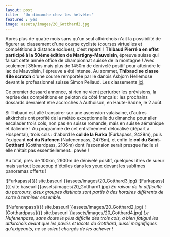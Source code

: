 ```yaml
---
layout: post
title:  "Un dimanche chez les helvètes"
featured : yes
image: assets/images/20_Gotthard2.jpg
---
```

  
Après plus de quatre mois sans qu'un seul altkirchois n'ait la possibilité de figurer au classement d'une course cycliste (courses virtuelles et compétitions à distance exclues), c'est reparti !
**Thibaud Pierré a en effet participé à la 50ème édition de Martigny-Mauvoisin**, épreuve suisse qui faisait cette année office de championnat suisse de la montagne ! Avec seulement 35kms mais plus de 1450m de dénivelé positif pour atteindre le lac de Mauvoisin, l'épreuve a été intense. Au sommet, **Thibaud se classe 48e scratch** d'une course remportée par le danois Asbjorn Hellemose devant le professionnel suisse Simon Pellaud. Les classements [ici](https://www.directvelo.com/actualite/82651/championnat-de-suisse-de-la-montagne-classements).

Ce premier dossard annonce, si rien ne vient perturber les prévisions, la reprise des compétitions en peloton du côté français : les prochains dossards devraient être accrochés à Authoison, en Haute-Saône, le 2 août. 

Si Thibaud est allé transpirer sur une ascension valaisaine, d'autres altkirchois ont profité de la météo exceptionnelle du dimanche pour aller escalader trois cols, non pas en suisse romande, mais en suisse aémanique et italienne ! Au programme de cet entraînement délocalisé (départ à Hospental), trois cols : d'abord le **col de la Furka** (Furkapass, 2429m), puis l'exigeant **col du Nufenen** (Nufenenpass, 2478m), et enfin le **col du Saint-Gotthard** (Gotthardpass, 2106m) dont l'ascension serait presque facile si elle n'était pas essentiellement.. pavée !

Au total, près de 100km, 2900m de dénivelé positif, quelques litres de sueur mais surtout beaucoup d'étoiles dans les yeux devant les sublimes panoramas offerts !

![Furkapass]({{ site.baseurl }}assets/images/20_Gotthard3.jpg)
![Furkapass]({{ site.baseurl }}assets/images/20_Gotthard1.jpg)
_En raison de la difficulté du parcours, deux groupes distincts sont partis à des horaires différents de sorte à terminer ensemble._

![Nufenenpass]({{ site.baseurl }}assets/images/20_Gotthard2.jpg)
![Gotthardpass]({{ site.baseurl }}assets/images/20_Gotthard4.jpg)
_Le Nufenenpass, sans doute le plus difficile des trois cols, a bien fatigué les altkirchois avant que les pavés et lacets du Gotthard, aussi magnifiques qu'exigeants, ne se soient chargés de les achever !_




